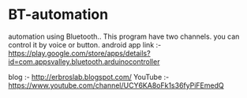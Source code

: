 # BT-automation
automation using Bluetooth..
This program have two channels.
you can control it by voice or button.
android app link :- https://play.google.com/store/apps/details?id=com.appsvalley.bluetooth.arduinocontroller

blog :- http://erbroslab.blogspot.com/
YouTube :- https://www.youtube.com/channel/UCY6KA8oFk1s36fyPiFEmedQ
